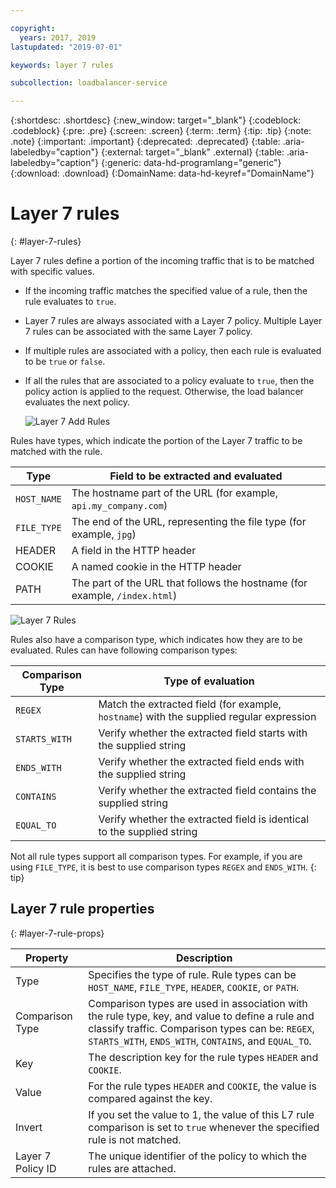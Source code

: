 ```yaml
---

copyright:
  years: 2017, 2019
lastupdated: "2019-07-01"

keywords: layer 7 rules

subcollection: loadbalancer-service

---
```

{:shortdesc: .shortdesc}
{:new_window: target="_blank"}
{:codeblock: .codeblock}
{:pre: .pre}
{:screen: .screen}
{:term: .term}
{:tip: .tip}
{:note: .note}
{:important: .important}
{:deprecated: .deprecated}
{:table: .aria-labeledby="caption"}
{:external: target="_blank" .external}
{:table: .aria-labeledby="caption"}
{:generic: data-hd-programlang="generic"}
{:download: .download}
{:DomainName: data-hd-keyref="DomainName"}


# Layer 7 rules
{: #layer-7-rules}

Layer 7 rules define a portion of the incoming traffic that is to be matched with specific values.

* If the incoming traffic matches the specified value of a rule, then the rule evaluates to `true`.
* Layer 7 rules are always associated with a Layer 7 policy. Multiple Layer 7 rules can be associated with the same Layer 7 policy.
* If multiple rules are associated with a policy, then each rule is evaluated to be `true` or `false`.
* If all the rules that are associated to a policy evaluate to `true`, then the policy action is applied to the request. Otherwise, the load balancer evaluates the next policy.

   ![Layer 7 Add Rules](images/Layer7-AddRules.png "Layer 7 Add Rules")


Rules have types, which indicate the portion of the Layer 7 traffic to be matched with the rule.

Type      |  Field to be extracted and evaluated
----------| -----------------------
`HOST_NAME` | The hostname part of the URL (for example, `api.my_company.com`)
`FILE_TYPE` | The end of the URL, representing the file type (for example, `jpg`)
HEADER    | A field in the HTTP header
COOKIE    | A named cookie in the HTTP header
PATH      | The part of the URL that follows the hostname (for example, `/index.html`)

![Layer 7 Rules](images/Layer7-Rules.png "Layer 7 Rules")


Rules also have a comparison type, which indicates how they are to be evaluated. Rules can have following comparison types:

Comparison Type |  Type of evaluation
----------------|---------------------
`REGEX`           |  Match the extracted field (for example, `hostname`) with the supplied regular expression
`STARTS_WITH`     |  Verify whether the extracted field starts with the supplied string
`ENDS_WITH`       |  Verify whether the extracted field ends with the supplied string
`CONTAINS`        |  Verify whether the extracted field contains the supplied string
`EQUAL_TO`        |  Verify whether the extracted field is identical to the supplied string

Not all rule types support all comparison types. For example, if you are using `FILE_TYPE`, it is best to use comparison types `REGEX` and `ENDS_WITH`.
{: tip}

## Layer 7 rule properties
{: #layer-7-rule-props}

Property  | Description
------------- | -------------
Type | Specifies the type of rule. Rule types can be `HOST_NAME`, `FILE_TYPE`, `HEADER`, `COOKIE`, or `PATH`.
Comparison Type | Comparison types are used in association with the rule type, key, and value to define a rule and classify traffic. Comparison types can be: `REGEX`, `STARTS_WITH`, `ENDS_WITH`, `CONTAINS`, and `EQUAL_TO`.
Key | The description key for the rule types `HEADER` and `COOKIE`.
Value |  For the rule types `HEADER` and `COOKIE`, the value is compared against the key.
Invert | If you set the value to 1, the value of this L7 rule comparison is set to `true` whenever the specified rule is not matched.
Layer 7 Policy ID | The unique identifier of the policy to which the rules are attached.

